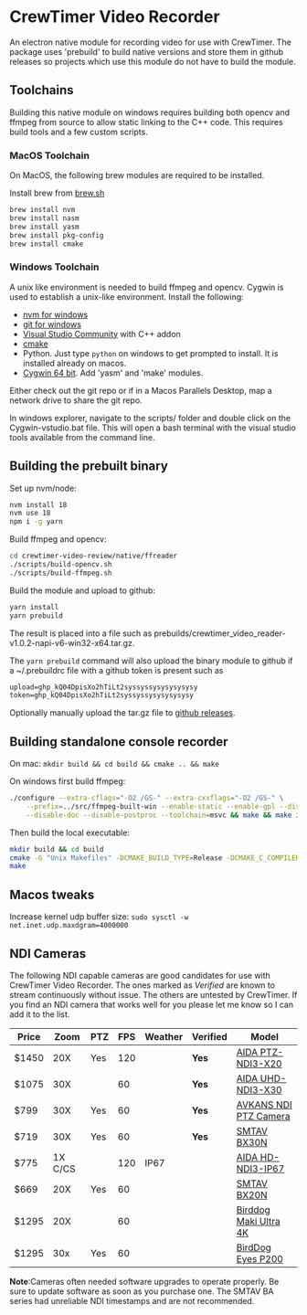 # CrewTimer Video Recorder

An electron native module for recording video for use with CrewTimer.  The package uses 'prebuild' to build native versions and store them in github releases so projects which use this module do not have to build the module.

## Toolchains

Building this native module on windows requires building both opencv and ffmpeg from source to allow static linking to the C++ code.  This requires build tools and a few custom scripts.

### MacOS Toolchain

On MacOS, the following brew modules are required to be installed.

Install brew from [brew.sh](https://brew.sh)

```bash
brew install nvm
brew install nasm
brew install yasm
brew install pkg-config
brew install cmake
```

### Windows Toolchain

A unix like environment is needed to build ffmpeg and opencv.  Cygwin is used to establish a unix-like environment.  Install the following:

- [nvm for windows](https://github.com/coreybutler/nvm-windows/releases)
- [git for windows](https://gitforwindows.org/)
- [Visual Studio Community]() with C++ addon
- [cmake](https://cmake.org/download/)
- Python.  Just type `python` on windows to get prompted to install. It is installed already on macos.
- [Cygwin 64 bit](https://www.cygwin.com/install.html).  Add 'yasm' and 'make' modules.

Either check out the git repo or if in a Macos Parallels Desktop, map a network drive to share the git repo.

In windows explorer, navigate to the scripts/ folder and double click on the Cygwin-vstudio.bat file.  This will open a bash terminal with the visual studio tools available from the command line.

## Building the prebuilt binary

Set up nvm/node:

```bash
nvm install 18
nvm use 18
npm i -g yarn
```

Build ffmpeg and opencv:

```bash
cd crewtimer-video-review/native/ffreader
./scripts/build-opencv.sh
./scripts/build-ffmpeg.sh
```

Build the module and upload to github:

```bash
yarn install
yarn prebuild
```

The result is placed into a file such as prebuilds/crewtimer_video_reader-v1.0.2-napi-v6-win32-x64.tar.gz.

The `yarn prebuild` command will also upload the binary module to github if a ~/.prebuildrc file with a github token is present such as 

```txt
upload=ghp_kQ04DpisXo2hTiLt2syssyssysysysysysy
token=ghp_kQ04DpisXo2hTiLt2syssyssysysysysysy
```

Optionally manually upload the tar.gz file to [github releases](https://github.com/crewtimer/crewtimer-video-review/releases).


## Building standalone console recorder

On mac: ```mkdir build && cd build && cmake .. && make```

On windows first build ffmpeg:

```bash
./configure --extra-cflags="-O2 /GS-" --extra-cxxflags="-O2 /GS-" \
    --prefix=../src/ffmpeg-built-win --enable-static --enable-gpl --disable-network \
    --disable-doc --disable-postproc --toolchain=msvc && make && make install
```

Then build the local executable:

```bash
mkdir build && cd build
cmake -G "Unix Makefiles" -DCMAKE_BUILD_TYPE=Release -DCMAKE_C_COMPILER=cl -DCMAKE_CXX_COMPILER=cl ..
make
```

## Macos tweaks

Increase kernel udp buffer size: ```sudo sysctl -w net.inet.udp.maxdgram=4000000```

## NDI Cameras

The following NDI capable cameras are good candidates for use with CrewTimer Video Recorder.  The ones marked as *Verified* are known to stream continuously without issue.  The others are untested by CrewTimer.  If you find an NDI camera that works well for you please let me know so I can add it to the list.

| Price | Zoom    | PTZ | FPS | Weather | Verified | Model                                                                                                                         |
| ----- | ------- | --- | --- | ------- | -------- | ----------------------------------------------------------------------------------------------------------------------------- |
| $1450 | 20X     | Yes | 120 |         | **Yes**  | [AIDA PTZ-NDI3-X20](https://usbroadcast.co/product/aida-imaging-ptz-ndi3-x20b-full-hd-ndihx2-ptz-camera-20x-zoom-black/)      |
| $1075 | 30X     |     | 60  |         | **Yes**  | [AIDA UHD-NDI3-X30](https://usbroadcast.co/product/aida-imaging-uhd-ndihx3-ip-srt-hdmi-poe-30x-zoom-pov-camera/)              |
| $799  | 30X     | Yes | 60  |         | **Yes**  | [AVKANS NDI PTZ Camera](https://a.co/d/1FIcJW9)                                                                               |
| $719  | 30X     | Yes | 60  |         | **Yes**  | [SMTAV BX30N](https://www.smtav.com/collections/ndi/products/smtav-ai-tracking-ndi-ptz-camera-30x-optics-zoom)                |
| $775  | 1X C/CS |     | 120 | IP67    |          | [AIDA HD-NDI3-IP67](https://usbroadcast.co/product/aida-imaging-ndihx3-ip67-weatherproof-pov-camera/)                         |
| $669  | 20X     | Yes | 60  |         |          | [SMTAV BX20N](https://www.smtav.com/collections/ndi/products/smtav-20x-optics-zoom-ai-tracking-ndi-ptz-camera-bx20n-w)        |
| $1295 | 20X     |     | 60  |         |          | [Birddog Maki Ultra 4K](https://www.bhphotovideo.com/c/product/1820220-REG/birddog_bdpmku20xw_birddog_maki_ultra_white.html/) |
| $1295 | 30x     | Yes | 60  |         |          | [BirdDog Eyes P200](https://www.bhphotovideo.com/c/product/1434646-REG/birddog_bdp200b_eyes_p200_1080p_full.html)             |

 **Note**:Cameras often needed software upgrades to operate properly.  Be sure to update software as soon as you purchase one.  The SMTAV BA series had unreliable NDI timestamps and are not recommended.
